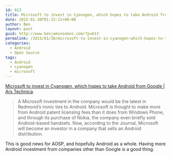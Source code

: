 ```yaml
---
id: 613
title: Microsoft to invest in Cyanogen, which hopes to take Android from Google
date: 2015-01-30T01:32:11+00:00
author: Ben
layout: post
guid: http://www.benjaminoakes.com/?p=613
permalink: /2015/01/30/microsoft-to-invest-in-cyanogen-which-hopes-to-take-android-from-google/
categories:
  - Android
  - Open Source
tags:
  - Android
  - cyanogen
  - microsoft
---
```

[Microsoft to invest in Cyanogen, which hopes to take Android from Google | Ars Technica](http://arstechnica.com/gadgets/2015/01/microsoft-to-invest-in-cyanogen-hopes-to-take-android-away-from-google/).

> A Microsoft investment in the company would be the latest in Redmond&#8217;s ironic ties to Android. Microsoft is thought to make more from Android patent licensing fees than it does from Windows Phone, and through its purchase of Nokia, the company even briefly sold Android-based handsets. Now, according to the Journal, Microsoft will become an investor in a company that sells an Android distribution.

This is good news for AOSP, and hopefully Android as a whole. Having more Android investment from companies other than Google is a good thing.
